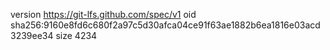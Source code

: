 version https://git-lfs.github.com/spec/v1
oid sha256:9160e8fd6c680f2a97c5d30afca04ce91f63ae1882b6ea1816e03acd3239ee34
size 4234
